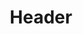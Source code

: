 ---
title: Header
menu: Top
head: Missing Self Checkout for your D365 Retail ?
description: 'Take customer experience to the next level with #SelfPOS extension' 
buttons:
    - text: 'Get #SelfPOS >'
      url: '#about'
      primary: true
featured: header.jpg
---